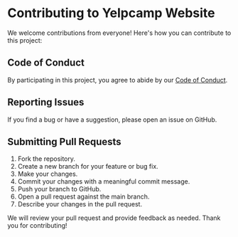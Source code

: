 # Contributing to Yelpcamp Website

We welcome contributions from everyone! Here's how you can contribute to this project:

## Code of Conduct

By participating in this project, you agree to abide by our [Code of Conduct](CODE_OF_CONDUCT.md).

## Reporting Issues

If you find a bug or have a suggestion, please open an issue on GitHub.

## Submitting Pull Requests

1. Fork the repository.
2. Create a new branch for your feature or bug fix.
3. Make your changes.
4. Commit your changes with a meaningful commit message.
5. Push your branch to GitHub.
6. Open a pull request against the main branch.
7. Describe your changes in the pull request.

We will review your pull request and provide feedback as needed. Thank you for contributing!

